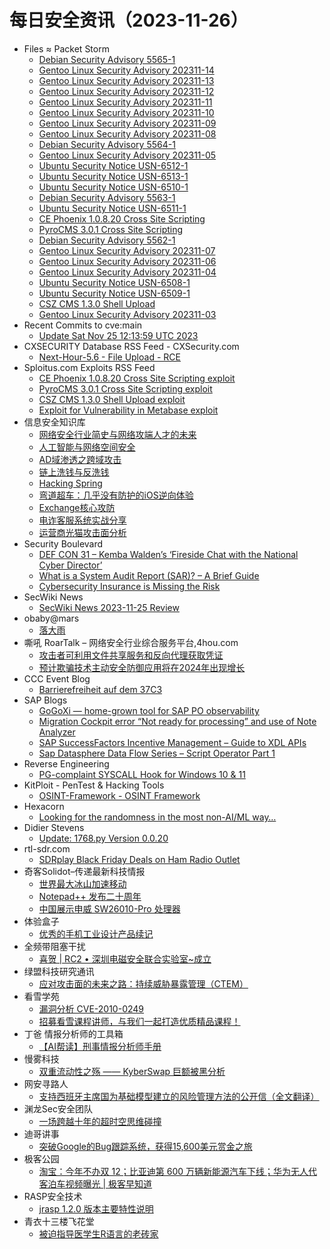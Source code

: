 # 每日安全资讯（2023-11-26）

- Files ≈ Packet Storm
  - [Debian Security Advisory 5565-1](https://packetstormsecurity.com/files/175912/dsa-5565-1.txt)
  - [Gentoo Linux Security Advisory 202311-14](https://packetstormsecurity.com/files/175911/glsa-202311-14.txt)
  - [Gentoo Linux Security Advisory 202311-13](https://packetstormsecurity.com/files/175910/glsa-202311-13.txt)
  - [Gentoo Linux Security Advisory 202311-12](https://packetstormsecurity.com/files/175909/glsa-202311-12.txt)
  - [Gentoo Linux Security Advisory 202311-11](https://packetstormsecurity.com/files/175908/glsa-202311-11.txt)
  - [Gentoo Linux Security Advisory 202311-10](https://packetstormsecurity.com/files/175907/glsa-202311-10.txt)
  - [Gentoo Linux Security Advisory 202311-09](https://packetstormsecurity.com/files/175906/glsa-202311-09.txt)
  - [Gentoo Linux Security Advisory 202311-08](https://packetstormsecurity.com/files/175905/glsa-202311-08.txt)
  - [Debian Security Advisory 5564-1](https://packetstormsecurity.com/files/175904/dsa-5564-1.txt)
  - [Gentoo Linux Security Advisory 202311-05](https://packetstormsecurity.com/files/175903/glsa-202311-05.txt)
  - [Ubuntu Security Notice USN-6512-1](https://packetstormsecurity.com/files/175902/USN-6512-1.txt)
  - [Ubuntu Security Notice USN-6513-1](https://packetstormsecurity.com/files/175901/USN-6513-1.txt)
  - [Ubuntu Security Notice USN-6510-1](https://packetstormsecurity.com/files/175900/USN-6510-1.txt)
  - [Debian Security Advisory 5563-1](https://packetstormsecurity.com/files/175899/dsa-5563-1.txt)
  - [Ubuntu Security Notice USN-6511-1](https://packetstormsecurity.com/files/175898/USN-6511-1.txt)
  - [CE Phoenix 1.0.8.20 Cross Site Scripting](https://packetstormsecurity.com/files/175897/cephoenix10820-xss.txt)
  - [PyroCMS 3.0.1 Cross Site Scripting](https://packetstormsecurity.com/files/175896/pyrocms301-xss.txt)
  - [Debian Security Advisory 5562-1](https://packetstormsecurity.com/files/175895/dsa-5562-1.txt)
  - [Gentoo Linux Security Advisory 202311-07](https://packetstormsecurity.com/files/175894/glsa-202311-07.txt)
  - [Gentoo Linux Security Advisory 202311-06](https://packetstormsecurity.com/files/175893/glsa-202311-06.txt)
  - [Gentoo Linux Security Advisory 202311-04](https://packetstormsecurity.com/files/175892/glsa-202311-04.txt)
  - [Ubuntu Security Notice USN-6508-1](https://packetstormsecurity.com/files/175891/USN-6508-1.txt)
  - [Ubuntu Security Notice USN-6509-1](https://packetstormsecurity.com/files/175890/USN-6509-1.txt)
  - [CSZ CMS 1.3.0 Shell Upload](https://packetstormsecurity.com/files/175889/cszcms130-shell.txt)
  - [Gentoo Linux Security Advisory 202311-03](https://packetstormsecurity.com/files/175888/glsa-202311-03.txt)
- Recent Commits to cve:main
  - [Update Sat Nov 25 12:13:59 UTC 2023](https://github.com/trickest/cve/commit/47021c9d2e196f9a9ffdc90a5d364d8ae8025ac8)
- CXSECURITY Database RSS Feed - CXSecurity.com
  - [Next-Hour-5.6 - File Upload - RCE](https://cxsecurity.com/issue/WLB-2023110028)
- Sploitus.com Exploits RSS Feed
  - [CE Phoenix 1.0.8.20 Cross Site Scripting exploit](https://sploitus.com/exploit?id=PACKETSTORM:175897&utm_source=rss&utm_medium=rss)
  - [PyroCMS 3.0.1 Cross Site Scripting exploit](https://sploitus.com/exploit?id=PACKETSTORM:175896&utm_source=rss&utm_medium=rss)
  - [CSZ CMS 1.3.0 Shell Upload exploit](https://sploitus.com/exploit?id=PACKETSTORM:175889&utm_source=rss&utm_medium=rss)
  - [Exploit for Vulnerability in Metabase exploit](https://sploitus.com/exploit?id=AB17E508-1489-503A-B246-957E6771FFA2&utm_source=rss&utm_medium=rss)
- 信息安全知识库
  - [网络安全行业简史与网络攻端人才的未来](https://vipread.com/library/topic/3980)
  - [人工智能与网络空间安全](https://vipread.com/library/topic/3981)
  - [AD域渗透之跨域攻击](https://vipread.com/library/topic/3982)
  - [链上洗钱与反洗钱](https://vipread.com/library/topic/3983)
  - [Hacking Spring](https://vipread.com/library/topic/3984)
  - [弯道超车：几乎没有防护的iOS逆向体验](https://vipread.com/library/topic/3985)
  - [Exchange核心攻防](https://vipread.com/library/topic/3986)
  - [电诈客服系统实战分享](https://vipread.com/library/topic/3987)
  - [运营商光猫攻击面分析](https://vipread.com/library/topic/3988)
- Security Boulevard
  - [DEF CON 31 – Kemba Walden’s ‘Fireside Chat with the National Cyber Director’](https://securityboulevard.com/2023/11/def-con-31-kemba-waldens-fireside-chat-with-the-national-cyber-director/)
  - [What is a System Audit Report (SAR)? – A Brief Guide](https://securityboulevard.com/2023/11/what-is-a-system-audit-report-sar-a-brief-guide/)
  - [Cybersecurity Insurance is Missing the Risk](https://securityboulevard.com/2023/11/cybersecurity-insurance-is-missing-the-risk/)
- SecWiki News
  - [SecWiki News 2023-11-25 Review](http://www.sec-wiki.com/?2023-11-25)
- obaby@mars
  - [落大雨](https://h4ck.org.cn/2023/11/14576)
- 嘶吼 RoarTalk – 网络安全行业综合服务平台,4hou.com
  - [攻击者可利用文件共享服务和反向代理获取凭证](https://www.4hou.com/posts/4vj2)
  - [预计欺骗技术主动安全防御应用将在2024年出现增长](https://www.4hou.com/posts/onoz)
- CCC Event Blog
  - [Barrierefreiheit auf dem 37C3](https://events.ccc.de/2023/11/25/37c3-a11y/)
- SAP Blogs
  - [GoGoXi — home-grown tool for SAP PO observability](https://blogs.sap.com/2023/11/25/gogoxi-home-grown-tool-for-sap-po-observability/)
  - [Migration Cockpit error “Not ready for processing” and use of Note Analyzer](https://blogs.sap.com/2023/11/25/migration-cockpit-error-not-ready-for-processing-and-use-of-note-analyzer/)
  - [SAP SuccessFactors Incentive Management – Guide to XDL APIs](https://blogs.sap.com/2023/11/25/sap-successfactors-incentive-management-guide-to-xdl-apis/)
  - [Sap Datasphere Data Flow Series –  Script Operator Part 1](https://blogs.sap.com/2023/11/25/sap-datasphere-data-flow-series-script-operator-part-1/)
- Reverse Engineering
  - [PG-complaint SYSCALL Hook for Windows 10 & 11](https://www.reddit.com/r/ReverseEngineering/comments/183wozm/pgcomplaint_syscall_hook_for_windows_10_11/)
- KitPloit - PenTest & Hacking Tools
  - [OSINT-Framework - OSINT Framework](http://www.kitploit.com/2023/11/osint-framework-osint-framework.html)
- Hexacorn
  - [Looking for the randomness in the most non-AI/ML way…](https://www.hexacorn.com/blog/2023/11/25/looking-for-the-randomness-in-the-most-non-ai-ml-way/)
- Didier Stevens
  - [Update: 1768.py Version 0.0.20](https://blog.didierstevens.com/2023/11/25/update-1768-py-version-0-0-20/)
- rtl-sdr.com
  - [SDRplay Black Friday Deals on Ham Radio Outlet](https://www.rtl-sdr.com/sdrplay-black-friday-deals-on-ham-radio-outlet/)
- 奇客Solidot–传递最新科技情报
  - [世界最大冰山加速移动](https://www.solidot.org/story?sid=76720)
  - [Notepad++ 发布二十周年](https://www.solidot.org/story?sid=76719)
  - [中国展示申威 SW26010-Pro 处理器](https://www.solidot.org/story?sid=76718)
- 体验盒子
  - [优秀的手机工业设计产品续记](https://www.uedbox.com/post/69214/)
- 全频带阻塞干扰
  - [喜贺 | RC2 • 深圳电磁安全联合实验室~成立](https://mp.weixin.qq.com/s?__biz=MzIzMzE2OTQyNA==&mid=2648956555&idx=1&sn=05513e715db4efa315c7ed119dbc13f3&chksm=f09ec9f4c7e940e2f8348835d26e20bd33fb1b4c7e48f538ab2bfd43cfd224aa33b25b5a8217&scene=58&subscene=0#rd)
- 绿盟科技研究通讯
  - [应对攻击面的未来之路：持续威胁暴露管理（CTEM）](https://mp.weixin.qq.com/s?__biz=MzIyODYzNTU2OA==&mid=2247496246&idx=1&sn=7ee66574ad19adbf22127d495cbc49f7&chksm=e84c54e9df3bddff46568d5e20e8520fb24c7bb0bb56de4f1420983dc878f1778da11e197d4f&scene=58&subscene=0#rd)
- 看雪学苑
  - [漏洞分析 CVE-2010-0249](https://mp.weixin.qq.com/s?__biz=MjM5NTc2MDYxMw==&mid=2458529430&idx=1&sn=ca811cbbc75e4ef8d98569a58116ca70&chksm=b18d1e1c86fa970a884fc93ce97da51d83ffb6b1d0e2e8556e032aa51e72178b5ed18e8b03dc&scene=58&subscene=0#rd)
  - [招募看雪课程讲师，与我们一起打造优质精品课程！](https://mp.weixin.qq.com/s?__biz=MjM5NTc2MDYxMw==&mid=2458529430&idx=2&sn=418942631868ce1e6759b251a24415c6&chksm=b18d1e1c86fa970a191ec12d26af2f9bec9c6206aafeff1e8399a8b1a5f7290665dc4a56a848&scene=58&subscene=0#rd)
- 丁爸 情报分析师的工具箱
  - [【AI帮读】刑事情报分析师手册](https://mp.weixin.qq.com/s?__biz=MzI2MTE0NTE3Mw==&mid=2651140689&idx=1&sn=f6822325d0d164f73805297c76046d3d&chksm=f1af456bc6d8cc7de911d3891a07bb71c88172682c25e5c9b7b940f0eae1a9c3ef98b645925d&scene=58&subscene=0#rd)
- 慢雾科技
  - [双重流动性之殇 —— KyberSwap 巨额被黑分析](https://mp.weixin.qq.com/s?__biz=MzU4ODQ3NTM2OA==&mid=2247498958&idx=1&sn=5199607e0b131ddc60fa8f25d4732805&chksm=fdde8249caa90b5f943ddc3f726d41ba97b3766b994b0f2dea7b338927798b4d2d35865c4c4a&scene=58&subscene=0#rd)
- 网安寻路人
  - [支持西班牙主席国为基础模型建立的风险管理方法的公开信（全文翻译）](https://mp.weixin.qq.com/s?__biz=MzIxODM0NDU4MQ==&mid=2247500518&idx=1&sn=0143bf8948e7c57cc8e9176e31eee187&chksm=97e97f0ca09ef61afc7a32da9d2ee8d4f47d68de12df29692bb25569730e1c7f83de6f645e27&scene=58&subscene=0#rd)
- 渊龙Sec安全团队
  - [一场跨越十年的超时空思维碰撞](https://mp.weixin.qq.com/s?__biz=Mzg4NTY0MDg1Mg==&mid=2247485150&idx=1&sn=cf003589168fc524c70dfb69591b1864&chksm=cfa49d25f8d31433cffa001261b56c53c3c7b9f4e44c8b2fb7865ed089404dd9b304c5e19795&scene=58&subscene=0#rd)
- 迪哥讲事
  - [突破Google的Bug跟踪系统，获得15,600美元赏金之旅](https://mp.weixin.qq.com/s?__biz=MzIzMTIzNTM0MA==&mid=2247492762&idx=1&sn=b838c7973f17b0eb8d9e5ea5f3bb2f7c&chksm=e8a5eef9dfd267eff99a7e24931ec39682c6401cfc93f3433939d214b18576b16102407cd5ae&scene=58&subscene=0#rd)
- 极客公园
  - [淘宝：今年不办双 12；比亚迪第 600 万辆新能源汽车下线；华为无人代客泊车视频曝光 | 极客早知道](https://mp.weixin.qq.com/s?__biz=MTMwNDMwODQ0MQ==&mid=2653022949&idx=1&sn=20b93a6c18a9f67a6f3dc8be1e628c77&chksm=7e54975349231e456cb14e8b4565b859f78b38dfc631f2a48476d9fc27e5b0b7e7281b4ef33b&scene=58&subscene=0#rd)
- RASP安全技术
  - [jrasp 1.2.0 版本主要特性说明](https://mp.weixin.qq.com/s?__biz=Mzg5MjQ1OTkwMg==&mid=2247484677&idx=1&sn=8551cada792f5945a054611bd4bc07b1&chksm=c03c8b14f74b0202fc894f2e5b937dfa4399bc8de9a6f55ff2771f3473b03fff71cfde0f3975&scene=58&subscene=0#rd)
- 青衣十三楼飞花堂
  - [被迫指导医学生R语言的老砖家](https://mp.weixin.qq.com/s?__biz=MzUzMjQyMDE3Ng==&mid=2247486977&idx=1&sn=0673502853c0f83b6c34fe5c2bca9ac7&chksm=fab2cd3ecdc544281e8ed79b649949b18a0a61e1f7922abba5121a48ec7c26c96087a7d9267f&scene=58&subscene=0#rd)

